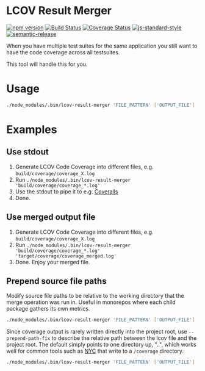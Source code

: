 # LCOV Result Merger

[![npm version](https://badge.fury.io/js/lcov-result-merger.svg)](https://badge.fury.io/js/lcov-result-merger)
[![Build Status](https://travis-ci.org/mweibel/lcov-result-merger.png)](https://travis-ci.org/mweibel/lcov-result-merger)
[![Coverage Status](https://coveralls.io/repos/github/mweibel/lcov-result-merger/badge.svg?branch=master)](https://coveralls.io/github/mweibel/lcov-result-merger?branch=master)
[![js-standard-style](https://img.shields.io/badge/code%20style-standard-brightgreen.svg)](http://standardjs.com/)
[![semantic-release](https://img.shields.io/badge/%20%20%F0%9F%93%A6%F0%9F%9A%80-semantic--release-e10079.svg)](https://github.com/semantic-release/semantic-release)

When you have multiple test suites for the same application you still want to
have the code coverage across all testsuites.

This tool will handle this for you.

# Usage

```bash
./node_modules/.bin/lcov-result-merger 'FILE_PATTERN' ['OUTPUT_FILE']
```

# Examples

## Use stdout
1. Generate LCOV Code Coverage into different files, e.g. `build/coverage/coverage_X.log`
2. Run `./node_modules/.bin/lcov-result-merger 'build/coverage/coverage_*.log'`
3. Use the stdout to pipe it to e.g. [Coveralls](http://coveralls.io)
4. Done.

## Use merged output file
1. Generate LCOV Code Coverage into different files, e.g. `build/coverage/coverage_X.log`
2. Run `./node_modules/.bin/lcov-result-merger 'build/coverage/coverage_*.log' 'target/coverage/coverage_merged.log'`
3. Done. Enjoy your merged file.

## Prepend source file paths
Modify source file paths to be relative to the working directory that the merge operation was run in. Useful in
monorepos where each child package gathers its own metrics.

```bash
./node_modules/.bin/lcov-result-merger 'FILE_PATTERN' ['OUTPUT_FILE'] --prepend-source-files
```

Since coverage output is rarely written directly into the project root, use `--prepend-path-fix` to describe the
relative path between the lcov file and the project root. The default simply points to one directory up, "..", which
works well for common tools such as [NYC](https://github.com/istanbuljs/nyc) that write to a `/coverage` directory.

```bash
./node_modules/.bin/lcov-result-merger 'FILE_PATTERN' ['OUTPUT_FILE'] --prepend-source-files --prepend-path-fix "../src"
```
